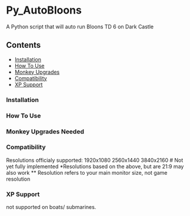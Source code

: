 # Py_AutoBloons
A Python script that will auto run Bloons TD 6 on Dark Castle

## Contents
* [Installation](#Installation)
* [How To Use](#How_To_Use)
* [Monkey Upgrades](Monkey_Upgrades_Needed)
* [Compatibility](#Compatibility)
* [XP Support](#XP_Support)

### Installation

### How To Use

### Monkey Upgrades Needed

### Compatibility
Resolutions officialy supported:
1920x1080
2560x1440
3840x2160 # Not yet fully implemented
*Resolutions based on the above, but are 21:9 may also work
** Resolution refers to your main monitor size, not game resolution


### XP Support
not supported on boats/ submarines.


